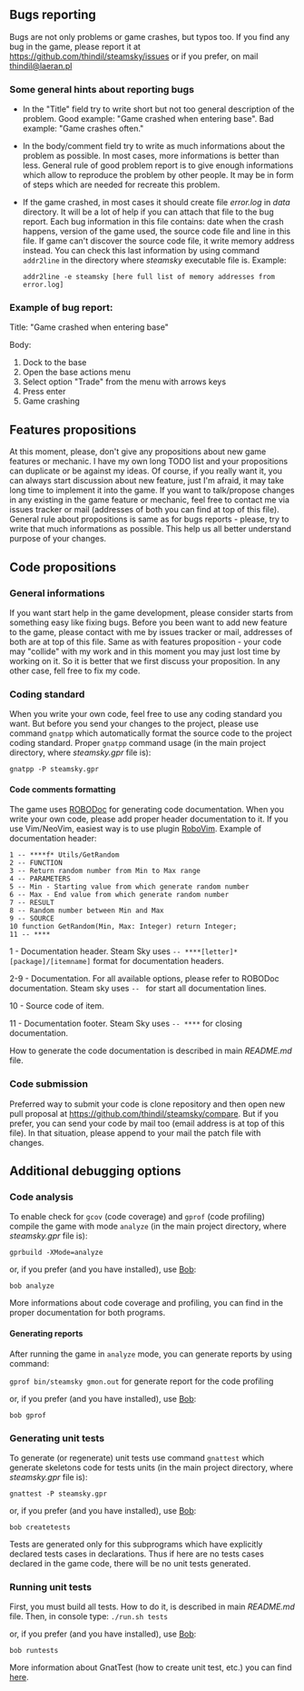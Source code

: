 ## Bugs reporting

Bugs are not only problems or game crashes, but typos too. If you find any bug
in the game, please report it at <https://github.com/thindil/steamsky/issues>
or if you prefer, on mail <thindil@laeran.pl>

### Some general hints about reporting bugs

- In the "Title" field try to write short but not too general description
  of the problem. Good example: "Game crashed when entering base". Bad example:
  "Game crashes often."
- In the body/comment field try to write as much informations about the problem
  as possible. In most cases, more informations is better than less. General
  rule of good problem report is to give enough informations which allow to
  reproduce the problem by other people. It may be in form of steps which are
  needed for recreate this problem.
- If the game crashed, in most cases it should create file *error.log* in
  *data* directory. It will be a lot of help if you can attach that file to the
  bug report. Each bug information in this file contains: date when the crash
  happens, version of the game used, the source code file and line in this file.
  If game can't discover the source code file, it write memory address instead.
  You can check this last information by using command `addr2line` in the
  directory where *steamsky* executable file is. Example:

  `addr2line -e steamsky [here full list of memory addresses from error.log]`

### Example of bug report:

Title: "Game crashed when entering base"

Body:

1. Dock to the base
2. Open the base actions menu
3. Select option "Trade" from the menu with arrows keys
4. Press enter
5. Game crashing

## Features propositions

At this moment, please, don't give any propositions about new game features or
mechanic. I have my own long TODO list and your propositions can duplicate or
be against my ideas. Of course, if you really want it, you can always start
discussion about new feature, just I'm afraid, it may take long time to
implement it into the game.
If you want to talk/propose changes in any existing in the game feature or
mechanic, feel free to contact me via issues tracker or mail (addresses of
both you can find at top of this file). General rule about propositions is
same as for bugs reports - please, try to write that much informations as
possible. This help us all better understand purpose of your changes.

## Code propositions

### General informations

If you want start help in the game development, please consider starts from
something easy like fixing bugs. Before you been want to add new feature to
the game, please contact with me by issues tracker or mail, addresses of both are
at top of this file. Same as with features proposition - your code may
"collide" with my work and in this moment you may just lost time by working on
it. So it is better that we first discuss your proposition. In any other case,
fell free to fix my code.

### Coding standard

When you write your own code, feel free to use any coding standard you want.
But before you send your changes to the project, please use command `gnatpp`
which automatically format the source code to the project coding standard.
Proper `gnatpp` command usage (in the main project directory, where
*steamsky.gpr* file is):

`gnatpp -P steamsky.gpr`

#### Code comments formatting

The game uses [ROBODoc](https://rfsber.home.xs4all.nl/Robo/) for generating
code documentation. When you write your own code, please add proper header
documentation to it. If you use Vim/NeoVim, easiest way is to use plugin
[RoboVim](https://github.com/thindil/robovim). Example of documentation
header:

    1 -- ****f* Utils/GetRandom
    2 -- FUNCTION
    3 -- Return random number from Min to Max range
    4 -- PARAMETERS
    5 -- Min - Starting value from which generate random number
    6 -- Max - End value from which generate random number
    7 -- RESULT
    8 -- Random number between Min and Max
    9 -- SOURCE
    10 function GetRandom(Min, Max: Integer) return Integer;
    11 -- ****

1 - Documentation header. Steam Sky uses `-- ****[letter]* [package]/[itemname]`
format for documentation headers.

2-9 - Documentation. For all available options, please refer to ROBODoc
documentation. Steam sky uses `-- ` for start all documentation lines.

10 - Source code of item.

11 - Documentation footer. Steam Sky uses `-- ****` for closing documentation.

How to generate the code documentation is described in main *README.md* file.

### Code submission

Preferred way to submit your code is clone repository and then open new pull
proposal at <https://github.com/thindil/steamsky/compare>. But if you prefer,
you can send your code by mail too (email address is at top of this file). In
that situation, please append to your mail the patch file with changes.

## Additional debugging options

### Code analysis

To enable check for `gcov` (code coverage) and `gprof` (code profiling) compile
the game with mode `analyze` (in the main project directory, where
*steamsky.gpr* file is):

`gprbuild -XMode=analyze`

or, if you prefer (and you have installed), use [Bob](https://github.com/thindil/bob):

`bob analyze`

More informations about code coverage and profiling, you can find in the proper
documentation for both programs.

#### Generating reports

After running the game in `analyze` mode, you can generate reports by using
command:

`gprof bin/steamsky gmon.out` for generate report for the code profiling

or, if you prefer (and you have installed), use [Bob](https://github.com/thindil/bob):

`bob gprof`

### Generating unit tests

To generate (or regenerate) unit tests use command `gnattest` which generate
skeletons code for tests units (in the main project directory, where
*steamsky.gpr* file is):

`gnattest -P steamsky.gpr`

or, if you prefer (and you have installed), use [Bob](https://github.com/thindil/bob):

`bob createtests`

Tests are generated only for this subprograms which have explicitly declared
tests cases in declarations. Thus if here are no tests cases declared in the
game code, there will be no unit tests generated.

### Running unit tests

First, you must build all tests. How to do it, is described in main
*README.md* file. Then, in console type: `./run.sh tests`

or, if you prefer (and you have installed), use [Bob](https://github.com/thindil/bob):

`bob runtests`

More information about GnatTest (how to create unit test, etc.) you can find
[here](http://docs.adacore.com/live/wave/gnat_ugn/html/gnat_ugn/gnat_ugn/gnat_utility_programs.html#the-unit-test-generator-gnattest).
